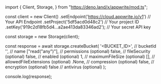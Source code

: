 import { Client, Storage,  } from "https://deno.land/x/appwrite/mod.ts";

const client = new Client()
    .setEndpoint('https://cloud.appwrite.io/v1') // Your API Endpoint
    .setProject('5df5acd0d48c2') // Your project ID
    .setKey('919c2d18fb5d4...a2ae413da83346ad2'); // Your secret API key

const storage = new Storage(client);

const response = await storage.createBucket(
    '<BUCKET_ID>', // bucketId
    '<NAME>', // name
    ["read("any")"], // permissions (optional)
    false, // fileSecurity (optional)
    false, // enabled (optional)
    1, // maximumFileSize (optional)
    [], // allowedFileExtensions (optional)
    .None, // compression (optional)
    false, // encryption (optional)
    false // antivirus (optional)
);

console.log(response);
